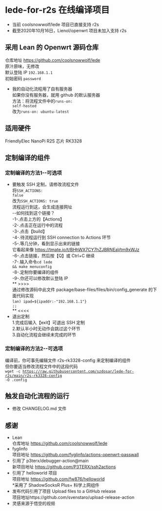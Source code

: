 # lede-for-r2s 在线编译项目
* 当前 coolsnowwolf/lede 项目已直接支持 r2s
* 截至2020年10月16日，Lienol/openwrt 项目未加入支持 r2s

## 采用 Lean 的 Openwrt 源码仓库
仓库地址 https://github.com/coolsnowwolf/lede<br>
原汁原味，无修改<br>
默认登陆 IP <code>192.168.1.1</code><br>
初始密码 <code>password</code>
* 我的自动化流程用了自有服务器<br>
如果你没有服务器，就用 github 的默认服务器<br>
方法：将流程文件中的<code>runs-on: self-hosted</code><br>
改为<code>runs-on: ubuntu-latest</code>

## 适用硬件
FriendlyElec NanoPi R2S 芯片 RK3328

## 定制编译的组件
### 定制编译的方法1--可选项<br>
* 要触发 SSH 定制，请修改流程文件<br>
将<code>SSH_ACTIONS: false</code><br>
改为<code>SSH_ACTIONS: true</code><br>
流程运行到这，会生成连接网址<br>
--如何找到这个链接？<br>
-1-.点击上方的【Actions】<br>
-2-.点击正在运行中的流程<br>
-3-.点击【build】<br>
-4-.待流程运行到 SSH connection to Actions 环节<br>
-5-.等几分钟，看到显示出来的链接<br>
它看起来像 https://tmate.io/t/BHhWX7CY7hZJBRNEaVtm9xWJz<br>
-6-.点击链接，然后按【Q】或 Ctrl+C 继续<br>
-7-.输入命令<code>cd lede && make menuconfig</code><br>
-8-.定制你要编译的组件<br>
-9-.你还可以修改默认登陆 IP<br>
** >>>><br>
通过修改源码中此文件 package/base-files/files/bin/config_generate 的下面代码实现<br>
<code>lan) ipad=${ipaddr:-"192.168.1.1"} ;;</code><br>
** <<<<<br>
* 退出定制<br>
1.完成后输入【exit】可退出 SSH 定制<br>
2.默认半小时无动作会跳过这个环节<br>
3.自动化流程会继续未完成的环节<br>
### 定制编译的方法2--可选项<br>
编译前，你可事先编辑文件 r2s-rk3328-config 来定制编译的组件<br>
但你要适当修改流程文件中的这段代码<br>
<code>wget -c https://raw.githubusercontent.com/szdosar/lede-for-r2s/main/r2s-rk3328-config -O .config</code>

## 触发自动化流程的运行
* 修改 CHANGELOG.md 文件

## 感谢
* Lean<br>
仓库地址 https://github.com/coolsnowwolf/lede<br>
* fyglinfo<br>
项目地址 https://github.com/fyglinfo/actions-openwrt-passwall<br>
* 引用了 p3terx/debugger-action@main<br>
新项目地址 https://github.com/P3TERX/ssh2actions<br>
* 引用了 helloworld 项目<br>
项目地址 https://github.com/fw876/helloworld<br>
*采用了 ShadowSocksR Plus+ 科学上网组件<br>
* 发布代码引用了项目 Upload files to a GitHub release<br>
项目地址https://github.com/svenstaro/upload-release-action<br>
* 灵感来源于悟空的视频
